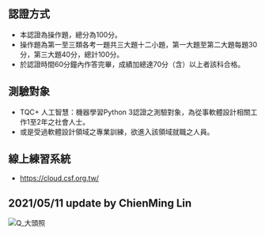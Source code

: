 ## 認證方式

- 本認證為操作題，總分為100分。
- 操作題為第一至三類各考一題共三大題十二小題，第一大題至第二大題每題30分，第三大題40分，總計100分。
- 於認證時間60分鐘內作答完畢，成績加總達70分（含）以上者該科合格。

## 測驗對象

- TQC+ 人工智慧：機器學習Python 3認證之測驗對象，為從事軟體設計相關工作1至2年之社會人士。
- 或是受過軟體設計領域之專業訓練，欲進入該領域就職之人員。

## 線上練習系統

- https://cloud.csf.org.tw/

## 2021/05/11 update by ChienMing Lin

![Q_大頭照](D:\onedrive\Documents\Q_大頭照.png)